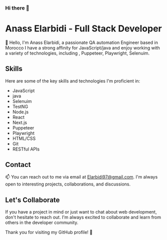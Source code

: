 ### Hi there 👋

# Anass Elarbidi - Full Stack Developer

👋 Hello, I'm Anass Elarbidi, a passionate QA automation Engineer based in Morocco I have a strong affinity for JavaScript/java and enjoy working with a variety of technologies, including , Puppeteer, Playwright, Selenuim. 

## Skills

Here are some of the key skills and technologies I'm proficient in:

- JavaScript
- java
- Selenuim
- TestNG
- Node.js
- React
- Next.js
- Puppeteer
- Playwright
- HTML/CSS
- Git
- RESTful APIs

## Contact

📫 You can reach out to me via email at Elarbidi97@gmail.com. I'm always open to interesting projects, collaborations, and discussions.

## Let's Collaborate

If you have a project in mind or just want to chat about web development, don't hesitate to reach out. I'm always excited to collaborate and learn from others in the developer community.

Thank you for visiting my GitHub profile! 🙌

